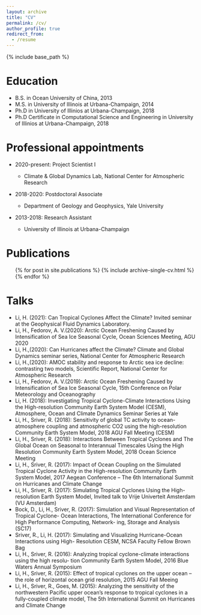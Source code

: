 ```yaml
---
layout: archive
title: "CV"
permalink: /cv/
author_profile: true
redirect_from:
  - /resume
---
```


{% include base_path %}

Education
======
* B.S. in Ocean University of China, 2013
* M.S. in University of Illinois at Urbana-Champaign, 2014
* Ph.D in University of Illinios at Urbana-Champaign, 2018
* Ph.D Certificate in Computational Science and Engineering in University of Illinios at Urbana-Champaign, 2018

Professional appointments
======
* 2020-present: Project Scientist I
  * Climate & Global Dynamics Lab, National Center for Atmospheric Research

* 2018-2020: Postdoctoral Associate
  * Department of Geology and Geophysics, Yale University

* 2013-2018: Research Assistant
  * University of Illinois at Urbana-Champaign



Publications
======
  <ul>{% for post in site.publications %}
    {% include archive-single-cv.html %}
  {% endfor %}</ul>
  
Talks
======
* Li, H. (2021): Can Tropical Cyclones Affect the Climate? Invited seminar at the Geophysical Fluid Dynamics Laboratory.
* Li, H., Fedorov, A. V.(2020): Arctic Ocean Freshening Caused by Intensification of Sea Ice Seasonal Cycle, Ocean Sciences Meeting, AGU 2020
* Li, H.,(2020): Can Hurricanes affect the Climate? Climate and Global Dynamics seminar series, National Center for Atmospheric Research
* Li, H.,(2020): AMOC stability and response to Arctic sea ice decline: contrasting two models, Scientific Report, National Center for Atmospheric Research
* Li, H., Fedorov, A. V.(2019): Arctic Ocean Freshening Caused by Intensification of Sea Ice Seasonal Cycle, 15th Conference on Polar Meteorology and Oceanography
* Li, H. (2018): Investigating Tropical Cyclone-Climate Interactions Using the High-resolution Community Earth System Model (CESM), Atmosphere, Ocean and Climate Dynamics Seminar Series at Yale
* Li, H., Sriver, R. (2018): Sensitivity of global TC activity to ocean-atmosphere coupling and atmospheric CO2 using the high-resolution Community Earth System Model, 2018 AGU Fall Meeting (CESM)
* Li, H., Sriver, R. (2018): Interactions Between Tropical Cyclones and The Global Ocean on Seasonal to Interannual Timescales Using the High Resolution Community Earth System Model, 2018 Ocean Science Meeting
* Li, H., Sriver, R. (2017): Impact of Ocean Coupling on the Simulated Tropical Cyclone Activity in the High-resolution Community Earth System Model, 2017 Aegean Conference – The 6th International Summit on Hurricanes and Climate Change
* Li, H., Sriver, R. (2017): Simulating Tropical Cyclones Using the High-resolution Earth System Model, Invited talk to Vrije Univerteit Amsterdam (VU Amsterdam)
* Bock, D., Li, H., Sriver, R. (2017): Simulation and Visual Representation of Tropical Cyclone- Ocean Interactions, The International Conference for High Performance Computing, Network- ing, Storage and Analysis (SC17)
* Sriver, R., Li, H. (2017): Simulating and Visualizing Hurricane-Ocean Interactions using High- Resolution CESM, NCSA Faculty Fellow Brown Bag
* Li, H., Sriver, R. (2016): Analyzing tropical cyclone-climate interactions using the high resolu- tion Community Earth System Model, 2016 Blue Waters Annual Symposium
* Li, H., Sriver, R. (2015): Effect of tropical cyclones on the upper ocean – the role of horizontal ocean grid resolution, 2015 AGU Fall Meeing
* Li, H., Sriver, R., Goes, M. (2015): Analyzing the sensitivity of the northwestern Pacific upper ocean’s response to tropical cyclones in a fully-coupled climate model, The 5th International Summit on Hurricanes and Climate Change


